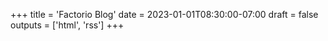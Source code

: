 +++
title = 'Factorio Blog'
date = 2023-01-01T08:30:00-07:00
draft = false
outputs = ['html', 'rss']
+++